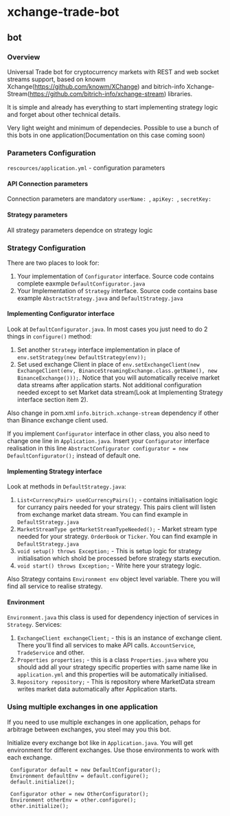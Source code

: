 # xchange-trade-bot

## bot

### Overview
Universal Trade bot for cryptocurrency markets with REST and web socket streams support, based on knowm Xchange(https://github.com/knowm/XChange) and bitrich-info Xchange-Stream(https://github.com/bitrich-info/xchange-stream) libraries.

It is simple and already has everything to start implementing strategy logic and forget about other technical details.

Very light weight and minimum of dependecies. Possible to use a bunch of this bots in one application(Documentation on this case coming soon)


### Parameters Configuration
`rescources/application.yml` - configuration parameters
#### API Connection parameters
Connection parameters are mandatory
`userName: `, `apiKey: `, `secretKey: `

#### Strategy parameters
All strategy parameters dependce on strategy logic

### Strategy Configuration
There are two places to look for:
1. Your implementation of `Configurator` interface. Source code contains complete eaxmple `DefaultConfigurator.java`
2. Your Implementation of `Strategy` interface. Source code contains base example `AbstractStrategy.java` and `DefaultStrategy.java`

#### Implementing Configurator interface
Look at `DefaultConfigurator.java`. In most cases you just need to do 2 things in `configure()` method:
1. Set another `Strategy` interface implementation in place of `env.setStrategy(new DefaultStrategy(env));`
2. Set used exchange Client in place of `env.setExchangeClient(new ExchangeClient(env, BinanceStreamingExchange.class.getName(), new BinanceExchange()));`. Notice that you will automatically receive market data streams after application starts. Not additional configuration needed except to set Market data stream(Look at Implementing Strategy interface section item 2).

Also change in pom.xml `info.bitrich.xchange-stream` dependency if other than Binance exchange client used.

If you implement `Configurator` interface in other class, you also need to change one line in `Application.java`. Insert your `Configurator` interface realisation in this line `AbstractConfigurator configurator = new DefaultConfigurator();` instead of default one.

#### Implementing Strategy interface
Look at methods in `DefaultStrategy.java`:
1. `List<CurrencyPair> usedCurrencyPairs();` - contains initialisation logic for currancy pairs needed for your strategy. This pairs client will listen from exchange market data stream. You can find example in `DefaultStrategy.java`
2. `MarketStreamType getMarketStreamTypeNeeded();` - Market stream type needed for your strategy. `OrderBook` or `Ticker`. You can find example in `DefaultStrategy.java`
3. `void setup() throws Exception;` - This is setup logic for strategy initialisation which shold be processed before strategy starts execution. 
4. `void start() throws Exception;` - Write here your strategy logic.

Also Strategy contains `Environment env` object level variable. There you will find all service to realise strategy.

#### Environment
`Environment.java` this class is used for dependency injection of services in `Strategy`.
Services:
1. `ExchangeClient exchangeClient;` - this is an instance of exchange client. There you'll find all services to make API calls. `AccountService`, `TradeService` and other.
2. `Properties properties;` - this is a class `Properties.java` where you should add all your strategy specific properties with same name like in `application.yml` and this properties will be automatically initialised. 
3. `Repository repository;` - This is repository where MarketData stream writes market data automatically after Application starts.

### Using multiple exchanges in one application
If you need to use multiple exchanges in one application, pehaps for arbitrage between exchanges, you steel may you this bot.

Initialize every exchange bot like in `Application.java`. You will get environment for different exchanges. 
Use those environments to work with each exchange. 

```
 Configurator default = new DefaultConfigurator(); 
 Environment defaultEnv = default.configure(); 
 default.initialize();
 
 Configurator other = new OtherConfigurator();
 Environment otherEnv = other.configure();
 other.initialize();
```
 
 